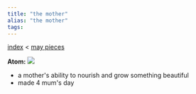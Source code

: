 ```yaml
---
title: "the mother"
alias: "the mother"
tags: 
---
```


[index](/.md) < [may pieces](may-pieces.md)

**Atom:** 
![](mother%20rbg%202.png)

- a mother's ability to nourish and grow something beautiful
- made 4 mum's day